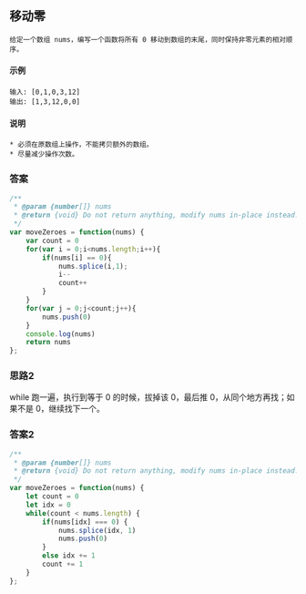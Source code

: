 ## 移动零
    给定一个数组 nums，编写一个函数将所有 0 移动到数组的末尾，同时保持非零元素的相对顺序。 
#### 示例
    输入: [0,1,0,3,12]
    输出: [1,3,12,0,0] 
#### 说明
    * 必须在原数组上操作，不能拷贝额外的数组。
    * 尽量减少操作次数。
### 答案  
```  javascript
/**
 * @param {number[]} nums
 * @return {void} Do not return anything, modify nums in-place instead.
 */
var moveZeroes = function(nums) {
    var count = 0
    for(var i = 0;i<nums.length;i++){
        if(nums[i] == 0){
            nums.splice(i,1);
            i--
            count++
        }
    }
    for(var j = 0;j<count;j++){
        nums.push(0)
    }
    console.log(nums)
    return nums
};
```
### 思路2
while 跑一遍，执行到等于 0 的时候，拔掉该 0，最后推 0，从同个地方再找；如果不是 0，继续找下一个。
### 答案2
```  javascript
/**
 * @param {number[]} nums
 * @return {void} Do not return anything, modify nums in-place instead.
 */
var moveZeroes = function(nums) {
    let count = 0
    let idx = 0
    while(count < nums.length) {
        if(nums[idx] === 0) {
            nums.splice(idx, 1)
            nums.push(0)
        }
        else idx += 1
        count += 1
    }
};
```